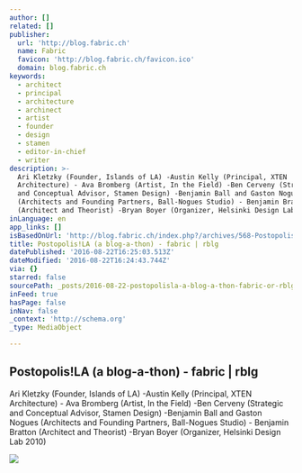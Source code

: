 ```yaml
---
author: []
related: []
publisher:
  url: 'http://blog.fabric.ch'
  name: Fabric
  favicon: 'http://blog.fabric.ch/favicon.ico'
  domain: blog.fabric.ch
keywords:
  - architect
  - principal
  - architecture
  - archinect
  - artist
  - founder
  - design
  - stamen
  - editor-in-chief
  - writer
description: >-
  Ari Kletzky (Founder, Islands of LA) -Austin Kelly (Principal, XTEN
  Architecture) - Ava Bromberg (Artist, In the Field) -Ben Cerveny (Strategic
  and Conceptual Advisor, Stamen Design) -Benjamin Ball and Gaston Nogues
  (Architects and Founding Partners, Ball-Nogues Studio) - Benjamin Bratton
  (Architect and Theorist) -Bryan Boyer (Organizer, Helsinki Design Lab 2010)
inLanguage: en
app_links: []
isBasedOnUrl: 'http://blog.fabric.ch/index.php?/archives/568-Postopolis!LA-a-blog-a-thon.html'
title: Postopolis!LA (a blog-a-thon) - fabric | rblg
datePublished: '2016-08-22T16:25:03.513Z'
dateModified: '2016-08-22T16:24:43.744Z'
via: {}
starred: false
sourcePath: _posts/2016-08-22-postopolisla-a-blog-a-thon-fabric-or-rblg.md
inFeed: true
hasPage: false
inNav: false
_context: 'http://schema.org'
_type: MediaObject

---
```

<article style=""><h1>Postopolis!LA (a blog-a-thon) - fabric | rblg</h1><p>Ari Kletzky (Founder, Islands of LA) -Austin Kelly (Principal, XTEN Architecture) - Ava Bromberg (Artist, In the Field) -Ben Cerveny (Strategic and Conceptual Advisor, Stamen Design) -Benjamin Ball and Gaston Nogues (Architects and Founding Partners, Ball-Nogues Studio) - Benjamin Bratton (Architect and Theorist) -Bryan Boyer (Organizer, Helsinki Design Lab 2010)</p><img src="http://blog.fabric.ch/fabric/images/568_1239051622_0.jpg" /></article>